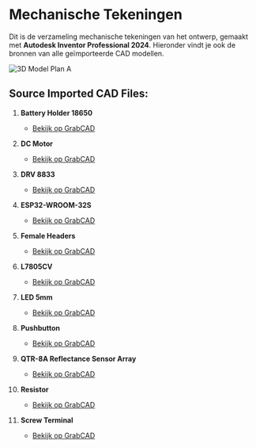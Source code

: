# Mechanische Tekeningen

Dit is de verzameling mechanische tekeningen van het ontwerp, gemaakt met **Autodesk Inventor Professional 2024**. Hieronder vindt je ook de bronnen van alle geïmporteerde CAD modellen.

![3D Model Plan A](../images/20231214_162000.jpg)

## Source Imported CAD Files:

1. **Battery Holder 18650**
   - [Bekijk op GrabCAD](https://grabcad.com/library/3-7v-18650-2s-holder-1)

2. **DC Motor**
   - [Bekijk op GrabCAD](https://grabcad.com/library/dc-micro-metal-gearmotor-1)

3. **DRV 8833**
   - [Bekijk op GrabCAD](https://grabcad.com/library/drv8833-carrier-breakout-board-1)

4. **ESP32-WROOM-32S**
   - [Bekijk op GrabCAD](https://grabcad.com/library/esp32-wroom-32s-nodemcu-32s-1)

5. **Female Headers**
   - [Bekijk op GrabCAD](https://grabcad.com/library/arduino-female-pin-header-for-kicad-1)

6. **L7805CV**
   - [Bekijk op GrabCAD](https://grabcad.com/library/l7805-with-heat-sink-1)

7. **LED 5mm**
   - [Bekijk op GrabCAD](https://grabcad.com/library/led-5mm-0-2-inch-1)

8. **Pushbutton**
   - [Bekijk op GrabCAD](https://grabcad.com/library/pushbutton-switch-1)

9. **QTR-8A Reflectance Sensor Array**
   - [Bekijk op GrabCAD](https://grabcad.com/library/qtr-8a-reflectance-sensor-array-1)

10. **Resistor**
    - [Bekijk op GrabCAD](https://grabcad.com/library/resistors-0-5w-pitch-12-7mm-500mil-1)

11. **Screw Terminal**
    - [Bekijk op GrabCAD](https://grabcad.com/library/pcb-terminal-block-pitch-3-5mm-for-kicad-1)
